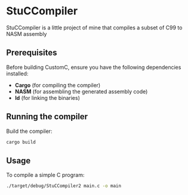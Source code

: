 # StuCCompiler

StuCCompiler is a little project of mine that compiles a subset of C99 to NASM assembly

## Prerequisites
Before building CustomC, ensure you have the following dependencies installed:
- **Cargo** (for compiling the compiler)
- **NASM** (for assembling the generated assembly code)
- **ld** (for linking the binaries)

## Running the compiler

Build the compiler:
```sh
cargo build
```

## Usage
To compile a simple C program:

```sh
./target/debug/StuCCompiler2 main.c -o main

```
